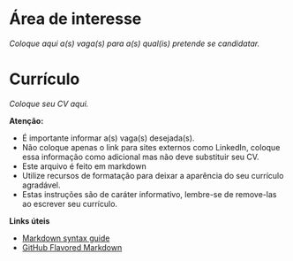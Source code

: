 Área de interesse
====

*Coloque aqui a(s) vaga(s) para a(s) qual(is) pretende se candidatar.*

Currículo
=========

*Coloque seu CV aqui.*

**Atenção:**
- É importante informar a(s) vaga(s) desejada(s).
- Não coloque apenas o link para sites externos como LinkedIn, coloque essa informação como adicional mas não deve substituir seu CV.
- Este arquivo é feito em markdown
- Utilize recursos de formatação para deixar a aparência do seu currículo agradável.
- Estas instruções são de caráter informativo, lembre-se de remove-las ao escrever seu currículo.

**Links úteis**
- [Markdown syntax guide](http://daringfireball.net/projects/markdown/syntax)
- [GitHub Flavored Markdown](http://github.github.com/github-flavored-markdown/)